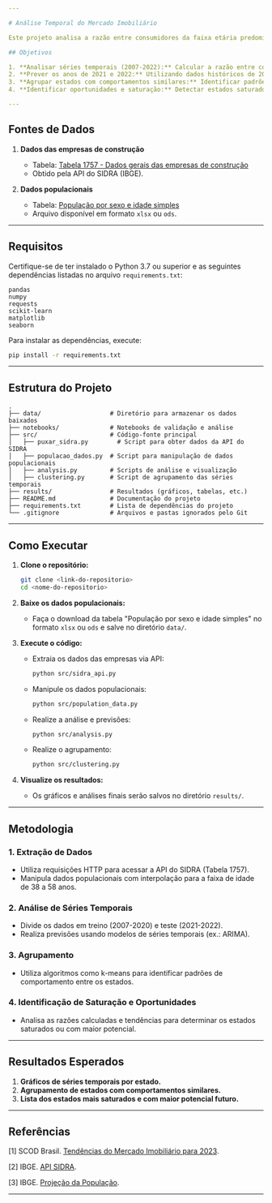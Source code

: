 ```yaml
---

# Análise Temporal do Mercado Imobiliário

Este projeto analisa a razão entre consumidores da faixa etária predominante (38 a 58 anos) e o número de empresas de construção ativas por estado no Brasil entre 2007 e 2022. O objetivo é identificar estados saturados e aqueles com maior potencial de crescimento no mercado imobiliário.

## Objetivos

1. **Analisar séries temporais (2007-2022):** Calcular a razão entre consumidores na faixa de 38 a 58 anos e o número de empresas ativas por estado.
2. **Prever os anos de 2021 e 2022:** Utilizando dados históricos de 2007 a 2020.
3. **Agrupar estados com comportamentos similares:** Identificar padrões nas séries temporais e realizar agrupamentos.
4. **Identificar oportunidades e saturação:** Detectar estados saturados e aqueles com maior potencial de crescimento.

---
```


## Fontes de Dados

1. **Dados das empresas de construção**  
   - Tabela: [Tabela 1757 - Dados gerais das empresas de construção](https://apisidra.ibge.gov.br/home/ajuda)  
   - Obtido pela API do SIDRA (IBGE).  

2. **Dados populacionais**  
   - Tabela: [População por sexo e idade simples](https://www.ibge.gov.br/estatisticas/sociais/populacao/9109-projecao-da-populacao.html)  
   - Arquivo disponível em formato `xlsx` ou `ods`.  

---

## Requisitos

Certifique-se de ter instalado o Python 3.7 ou superior e as seguintes dependências listadas no arquivo `requirements.txt`:

```
pandas
numpy
requests
scikit-learn
matplotlib
seaborn
```

Para instalar as dependências, execute:  
```bash
pip install -r requirements.txt
```

---

## Estrutura do Projeto

```plaintext
.
├── data/                   # Diretório para armazenar os dados baixados
├── notebooks/              # Notebooks de validação e análise
├── src/                    # Código-fonte principal
│   ├── puxar_sidra.py        # Script para obter dados da API do SIDRA
│   ├── populacao_dados.py  # Script para manipulação de dados populacionais
│   ├── analysis.py         # Scripts de análise e visualização
│   ├── clustering.py       # Script de agrupamento das séries temporais
├── results/                # Resultados (gráficos, tabelas, etc.)
├── README.md               # Documentação do projeto
├── requirements.txt        # Lista de dependências do projeto
└── .gitignore              # Arquivos e pastas ignorados pelo Git
```

---

## Como Executar

1. **Clone o repositório:**
   ```bash
   git clone <link-do-repositorio>
   cd <nome-do-repositorio>
   ```

2. **Baixe os dados populacionais:**
   - Faça o download da tabela "População por sexo e idade simples" no formato `xlsx` ou `ods` e salve no diretório `data/`.

3. **Execute o código:**
   - Extraia os dados das empresas via API:
     ```bash
     python src/sidra_api.py
     ```
   - Manipule os dados populacionais:
     ```bash
     python src/population_data.py
     ```
   - Realize a análise e previsões:
     ```bash
     python src/analysis.py
     ```
   - Realize o agrupamento:
     ```bash
     python src/clustering.py
     ```

4. **Visualize os resultados:**
   - Os gráficos e análises finais serão salvos no diretório `results/`.

---

## Metodologia

### 1. **Extração de Dados**
   - Utiliza requisições HTTP para acessar a API do SIDRA (Tabela 1757).
   - Manipula dados populacionais com interpolação para a faixa de idade de 38 a 58 anos.

### 2. **Análise de Séries Temporais**
   - Divide os dados em treino (2007-2020) e teste (2021-2022).
   - Realiza previsões usando modelos de séries temporais (ex.: ARIMA).

### 3. **Agrupamento**
   - Utiliza algoritmos como k-means para identificar padrões de comportamento entre os estados.

### 4. **Identificação de Saturação e Oportunidades**
   - Analisa as razões calculadas e tendências para determinar os estados saturados ou com maior potencial.

---

## Resultados Esperados

1. **Gráficos de séries temporais por estado.**
2. **Agrupamento de estados com comportamentos similares.**
3. **Lista dos estados mais saturados e com maior potencial futuro.**

---

## Referências

[1] SCOD Brasil. [Tendências do Mercado Imobiliário para 2023](https://scod.com.br/blog/post/tend%C3%AAncias-do-mercado-imobili%C3%A1rio-para-2023).  

[2] IBGE. [API SIDRA](https://apisidra.ibge.gov.br/home/ajuda).  

[3] IBGE. [Projeção da População](https://www.ibge.gov.br/estatisticas/sociais/populacao/9109-projecao-da-populacao.html).  

---